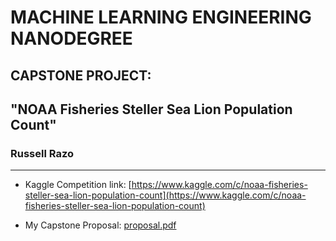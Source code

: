 # MACHINE LEARNING ENGINEERING NANODEGREE
## CAPSTONE PROJECT: 
## "NOAA Fisheries Steller Sea Lion Population Count"


### Russell Razo



---

* Kaggle Competition link: [https://www.kaggle.com/c/noaa-fisheries-steller-sea-lion-population-count](https://www.kaggle.com/c/noaa-fisheries-steller-sea-lion-population-count)

* My Capstone Proposal: [proposal.pdf](https://github.com/RussellRC/machine-learning/blob/master/deliveries/capstone-proposal/proposal.pdf)